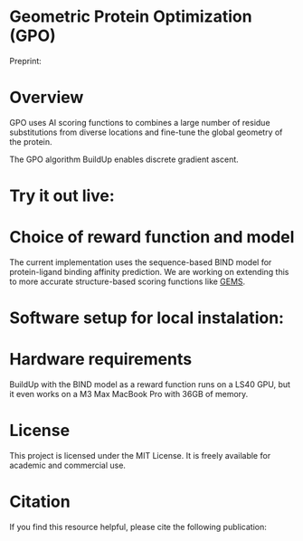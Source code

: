 # Geometric Protein Optimization (GPO)

Preprint:

# Overview

GPO uses AI scoring functions to combines a large number of residue substitutions from diverse locations and fine-tune the global geometry of the protein.

The GPO algorithm BuildUp enables discrete gradient ascent. 


# Try it out live:
<stay tuned>

# Choice of reward function and model
The current implementation uses the sequence-based BIND model for protein-ligand binding affinity prediction. 
We are working on extending this to more accurate structure-based scoring functions like [GEMS](https://github.com/camlab-ethz/GEMS). 

# Software setup for local instalation: 


# Hardware requirements

BuildUp with the BIND model as a reward function runs on a LS40 GPU, but it even works on a M3 Max MacBook Pro with 36GB of memory. 

# License

This project is licensed under the MIT License. It is freely available for academic and commercial use.

# Citation

If you find this resource helpful, please cite the following publication:
